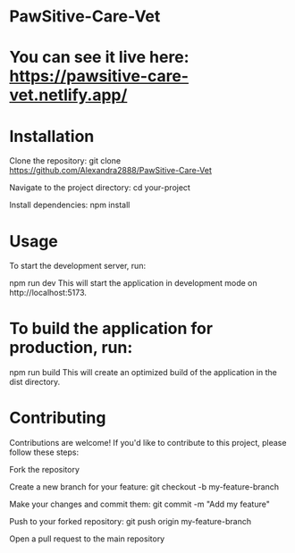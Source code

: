 # PawSitive-Care-Vet

# You can see it live here: https://pawsitive-care-vet.netlify.app/


# Installation
Clone the repository: git clone https://github.com/Alexandra2888/PawSitive-Care-Vet

Navigate to the project directory: cd your-project

Install dependencies: npm install

# Usage
To start the development server, run:

npm run dev
This will start the application in development mode on http://localhost:5173.

# To build the application for production, run:

npm run build
This will create an optimized build of the application in the dist directory.

# Contributing
Contributions are welcome! If you'd like to contribute to this project, please follow these steps:

Fork the repository

Create a new branch for your feature: git checkout -b my-feature-branch

Make your changes and commit them: git commit -m "Add my feature"

Push to your forked repository: git push origin my-feature-branch

Open a pull request to the main repository
